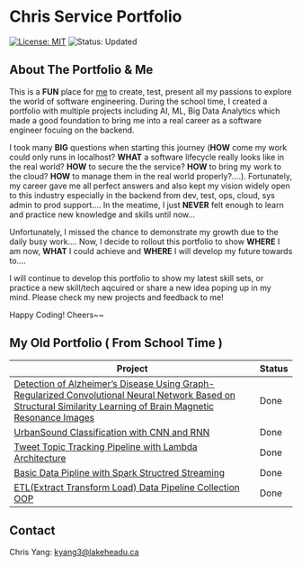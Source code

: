 # Chris Service Portfolio
[![License: MIT](https://img.shields.io/badge/License-MIT-yellow.svg)](https://opensource.org/licenses/MIT)  ![Status: Updated](https://img.shields.io/badge/Status-In_Progress-red)

## About The Portfolio & Me
This is a **FUN** place for [me](https://www.linkedin.com/in/chris-yang-8083942aa) to create, test, present all my passions to explore the world of software engineering. During the school time, I created a portfolio with multiple projects including AI, ML, Big Data Analytics which made a good foundation to bring me into a real career as a software engineer focuing on the backend. 

I took many **BIG** questions when starting this journey (**HOW** come my work could only runs in localhost? **WHAT** a software lifecycle really looks like in the real world? **HOW** to secure the the service? **HOW** to bring my work to the cloud? **HOW** to manage them in the real world properly?....). Fortunately, my career gave me all perfect answers and also kept my vision widely open to this industry especially in the backend from dev, test, ops, cloud, sys admin to prod support.... In the meatime, I just **NEVER** felt enough to learn and practice new knowledge and skills until now...

Unfortunately, I missed the chance to demonstrate my growth due to the daily busy work.... Now, I decide to rollout this portfolio to show **WHERE** I am now, **WHAT** I could achieve and **WHERE** I will develop my future towards to.... 

I will continue to develop this portfolio to show my latest skill sets, or practice a new skill/tech aqcuired or share a new idea poping up in my mind. Please check my new projects and feedback to me! 

Happy Coding! Cheers~~

## My Old Portfolio ( From School Time )

| Project       | Status |
| ------------- |---------|
| [Detection of Alzheimer’s Disease Using Graph-Regularized Convolutional Neural Network Based on Structural Similarity Learning of Brain Magnetic Resonance Images](https://github.com/mlmaster1995/Detection-of-AD-Using-Graph-Regularized-CNN-Based-on-MRIs) | Done|
| [UrbanSound Classification with CNN and RNN](https://github.com/mlmaster1995/UrbanSound-Classification_CNN_RNN) |Done |
| [Tweet Topic Tracking Pipeline with Lambda Architecture](https://github.com/mlmaster1995/twitter-with-kafka-stream) | Done |
| [Basic Data Pipline with Spark Structred Streaming](https://github.com/mlmaster1995/Flume_Kafka_StructureStream_ELT) | Done |
| [ETL(Extract Transform Load) Data Pipeline Collection OOP](https://github.com/mlmaster1995/Flume_Kafka_StructureStream_ELT_Updated) |Done |


## Contact
Chris Yang: kyang3@lakeheadu.ca

